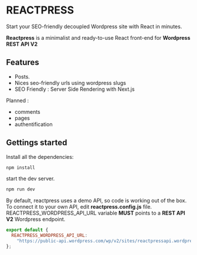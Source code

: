 # REACTPRESS

Start your SEO-friendly decoupled Wordpress site with React in minutes.

**Reactpress** is a minimalist and ready-to-use React front-end for **Wordpress REST API V2**

## Features

- Posts.
- Nices seo-friendly urls using wordpress slugs
- SEO Friendly : Server Side Rendering with Next.js

Planned :

- comments
- pages
- authentification

## Gettings started

Install all the dependencies:

```sh
npm install
```

start the dev server.

```sh
npm run dev
```

By default, reactpress uses a demo API, so code is working out of the box.
To connect it to your own API, edit **reactpress.config.js** file.
REACTPRESS_WORDPRESS_API_URL variable **MUST** points to a **REST API V2** Wordpress endpoint.

```js
export default {
  REACTPRESS_WORDPRESS_API_URL:
    "https://public-api.wordpress.com/wp/v2/sites/reactpressapi.wordpress.com"
};
```
